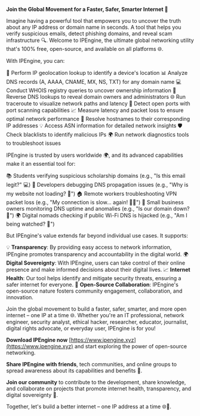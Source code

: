 **Join the Global Movement for a Faster, Safer, Smarter Internet 🚀**

Imagine having a powerful tool that empowers you to uncover the truth about any IP address or domain name in seconds. A tool that helps you verify suspicious emails, detect phishing domains, and reveal scam infrastructure 🔍. Welcome to IPEngine, the ultimate global networking utility that's 100% free, open-source, and available on all platforms 🌐.

With IPEngine, you can:

🔗 Perform IP geolocation lookup to identify a device's location
📊 Analyze DNS records (A, AAAA, CNAME, MX, NS, TXT) for any domain name
💻 Conduct WHOIS registry queries to uncover ownership information
🔄 Reverse DNS lookups to reveal domain owners and administrators
🌐 Run traceroute to visualize network paths and latency
🚫 Detect open ports with port scanning capabilities
📈 Measure latency and packet loss to ensure optimal network performance
🤔 Resolve hostnames to their corresponding IP addresses
💡 Access ASN information for detailed network insights
🛡️ Check blacklists to identify malicious IPs
🌍 Run network diagnostics tools to troubleshoot issues

IPEngine is trusted by users worldwide 🌍, and its advanced capabilities make it an essential tool for:

📚 Students verifying suspicious scholarship domains (e.g., "Is this email legit?" 💻)
🤖 Developers debugging DNS propagation issues (e.g., "Why is my website not loading? 🔩")
🏠 Remote workers troubleshooting VPN packet loss (e.g., "My connection is slow... again! 🕵️‍♂️")
💼 Small business owners monitoring DNS uptime and anomalies (e.g., "Is our domain down? 🚨")
🌍 Digital nomads checking if public Wi-Fi DNS is hijacked (e.g., "Am I being watched? 🔮")

But IPEngine's value extends far beyond individual use cases. It supports:

💡 **Transparency**: By providing easy access to network information, IPEngine promotes transparency and accountability in the digital world.
🌍 **Digital Sovereignty**: With IPEngine, users can take control of their online presence and make informed decisions about their digital lives.
📈 **Internet Health**: Our tool helps identify and mitigate security threats, ensuring a safer internet for everyone.
💖 **Open-Source Collaboration**: IPEngine's open-source nature fosters community engagement, collaboration, and innovation.

Join the global movement to build a faster, safer, smarter, and more open internet – one IP at a time 🌐. Whether you're an IT professional, network engineer, security analyst, ethical hacker, researcher, educator, journalist, digital rights advocate, or everyday user, IPEngine is for you!

**Download IPEngine now** [https://www.ipengine.xyz](https://www.ipengine.xyz) and start exploring the power of open-source networking.

**Share IPEngine with friends**, tech communities, and online groups to spread awareness about its capabilities and benefits 🤝.

**Join our community** to contribute to the development, share knowledge, and collaborate on projects that promote internet health, transparency, and digital sovereignty 🔗.

Together, let's build a better internet – one IP address at a time 🌐🚀.